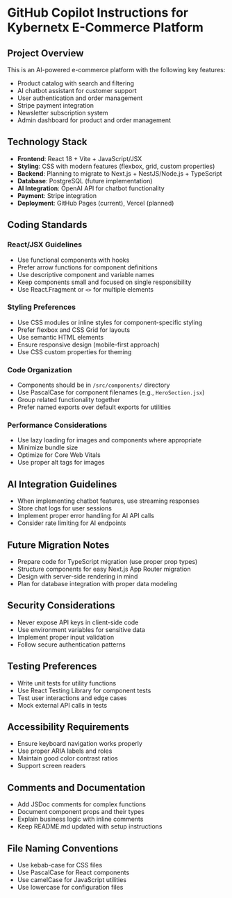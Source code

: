# GitHub Copilot Instructions for Kybernetx E-Commerce Platform

## Project Overview
This is an AI-powered e-commerce platform with the following key features:
- Product catalog with search and filtering
- AI chatbot assistant for customer support
- User authentication and order management
- Stripe payment integration
- Newsletter subscription system
- Admin dashboard for product and order management

## Technology Stack
- **Frontend**: React 18 + Vite + JavaScript/JSX
- **Styling**: CSS with modern features (flexbox, grid, custom properties)
- **Backend**: Planning to migrate to Next.js + NestJS/Node.js + TypeScript
- **Database**: PostgreSQL (future implementation)
- **AI Integration**: OpenAI API for chatbot functionality
- **Payment**: Stripe integration
- **Deployment**: GitHub Pages (current), Vercel (planned)

## Coding Standards

### React/JSX Guidelines
- Use functional components with hooks
- Prefer arrow functions for component definitions
- Use descriptive component and variable names
- Keep components small and focused on single responsibility
- Use React.Fragment or `<>` for multiple elements

### Styling Preferences
- Use CSS modules or inline styles for component-specific styling
- Prefer flexbox and CSS Grid for layouts
- Use semantic HTML elements
- Ensure responsive design (mobile-first approach)
- Use CSS custom properties for theming

### Code Organization
- Components should be in `/src/components/` directory
- Use PascalCase for component filenames (e.g., `HeroSection.jsx`)
- Group related functionality together
- Prefer named exports over default exports for utilities

### Performance Considerations
- Use lazy loading for images and components where appropriate
- Minimize bundle size
- Optimize for Core Web Vitals
- Use proper alt tags for images

## AI Integration Guidelines
- When implementing chatbot features, use streaming responses
- Store chat logs for user sessions
- Implement proper error handling for AI API calls
- Consider rate limiting for AI endpoints

## Future Migration Notes
- Prepare code for TypeScript migration (use proper prop types)
- Structure components for easy Next.js App Router migration
- Design with server-side rendering in mind
- Plan for database integration with proper data modeling

## Security Considerations
- Never expose API keys in client-side code
- Use environment variables for sensitive data
- Implement proper input validation
- Follow secure authentication patterns

## Testing Preferences
- Write unit tests for utility functions
- Use React Testing Library for component tests
- Test user interactions and edge cases
- Mock external API calls in tests

## Accessibility Requirements
- Ensure keyboard navigation works properly
- Use proper ARIA labels and roles
- Maintain good color contrast ratios
- Support screen readers

## Comments and Documentation
- Add JSDoc comments for complex functions
- Document component props and their types
- Explain business logic with inline comments
- Keep README.md updated with setup instructions

## File Naming Conventions
- Use kebab-case for CSS files
- Use PascalCase for React components
- Use camelCase for JavaScript utilities
- Use lowercase for configuration files

